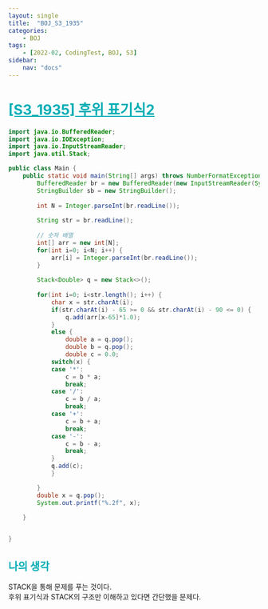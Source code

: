 ```yaml
---
layout: single
title:  "BOJ_S3_1935"
categories: 
    - BOJ
tags: 
    - [2022-02, CodingTest, BOJ, S3]
sidebar:
    nav: "docs"
---
```


# <b><a style="color:#00adb5" href="https://www.acmicpc.net/problem/1935" target=_blank>[S3_1935] 후위 표기식2</a></b>

```java
import java.io.BufferedReader;
import java.io.IOException;
import java.io.InputStreamReader;
import java.util.Stack;

public class Main {
	public static void main(String[] args) throws NumberFormatException, IOException {
		BufferedReader br = new BufferedReader(new InputStreamReader(System.in));
		StringBuilder sb = new StringBuilder();
		
		int N = Integer.parseInt(br.readLine());
		
		String str = br.readLine();
		
		// 숫자 배열
		int[] arr = new int[N];
		for(int i=0; i<N; i++) {
			arr[i] = Integer.parseInt(br.readLine());
		}
		
		Stack<Double> q = new Stack<>();
		
		for(int i=0; i<str.length(); i++) {
			char x = str.charAt(i);
			if(str.charAt(i) - 65 >= 0 && str.charAt(i) - 90 <= 0) {
				q.add(arr[x-65]*1.0);
			}
			else {			
				double a = q.pop();
				double b = q.pop();
				double c = 0.0;
			switch(x) {
			case '*':
				c = b * a;
				break;
			case '/':
				c = b / a;
				break;
			case '+':
				c = b + a;
				break;
			case '-':
				c = b - a;
				break;
			}
			q.add(c);
			}

		}
		double x = q.pop();
		System.out.printf("%.2f", x);
		
	} 


}

```

## <b><a style="color:#00adb5">나의 생각</a></b>
STACK을 통해 문제를 푸는 것이다.<br>
후위 표기식과 STACK의 구조만 이해하고 있다면 간단했을 문제다.